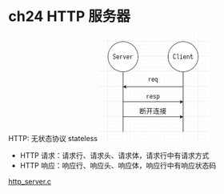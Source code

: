 # ch24 HTTP 服务器

HTTP: 无状态协议 stateless
<img src="../assets/http.png" alt="http" style="zoom:50%;" />

- HTTP 请求：请求行、请求头、请求体，请求行中有请求方式
- HTTP 响应：响应行、响应头、响应体，响应行中有响应状态码

[http_server.c](./http_server.c)
